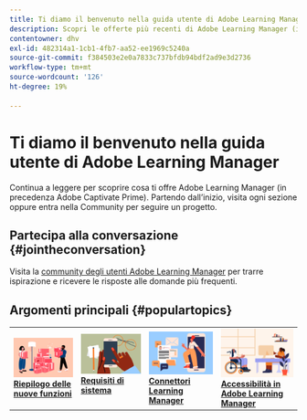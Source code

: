 ```yaml
---
title: Ti diamo il benvenuto nella guida utente di Adobe Learning Manager
description: Scopri le offerte più recenti di Adobe Learning Manager (in precedenza, Adobe Captivate Prime). Partendo dall’inizio, visita ogni sezione oppure entra nella Community per seguire un progetto.
contentowner: dhv
exl-id: 482314a1-1cb1-4fb7-aa52-ee1969c5240a
source-git-commit: f384503e2e0a7833c737bfdb94bdf2ad9e3d2736
workflow-type: tm+mt
source-wordcount: '126'
ht-degree: 19%

---
```


# Ti diamo il benvenuto nella guida utente di Adobe Learning Manager

Continua a leggere per scoprire cosa ti offre Adobe Learning Manager (in precedenza Adobe Captivate Prime). Partendo dall’inizio, visita ogni sezione oppure entra nella Community per seguire un progetto.

## Partecipa alla conversazione {#jointheconversation}

Visita la [community degli utenti Adobe Learning Manager](https://community.adobe.com/t5/adobe-learning-manager/ct-p/ct-captivate-prime?page=1&amp;sort=latest_replies&amp;lang=all&amp;tabid=all) per trarre ispirazione e ricevere le risposte alle domande più frequenti.

## Argomenti principali {#populartopics}

<table style="table-layout:fixed">
 <tbody>
  <tr>
   <td>
    <a href="whats-new.md">
    <img alt="nuove funzioni" src="assets/prime-new.jpeg">
    </a>
    <div>
    <a href="whats-new.md"><strong>Riepilogo delle nuove funzioni</strong></a>
    </div>
   </td>
   <td>
    <a href="system-requirements.md">
    <img alt="requisiti di sistema" src="assets/prime-reqs.jpeg">
    </a>
    <a href="whats-new.md"><strong>Requisiti di sistema </strong></a>
    </p>
   </td>
   <td>
    <a href="integration-admin/feature-summary/connectors.md">
    <img alt="ADFS" src="assets/prime-connector.jpeg">
    </a>
    <div>
    <a href="integration-admin/feature-summary/connectors.md"><strong>Connettori Learning Manager</strong></a>
    </div>
   </td>
   <td>
    <a href="accessibility-learning-manager.md">
    <img alt="accessibilità" src="assets/prime-accessibility.jpeg">
    </a>
    <div>
    <a href="accessibility-learning-manager.md"><strong>Accessibilità in Adobe Learning Manager</strong></a>
    </div>
   </td>
  </tr>
 </tbody>
</table>
